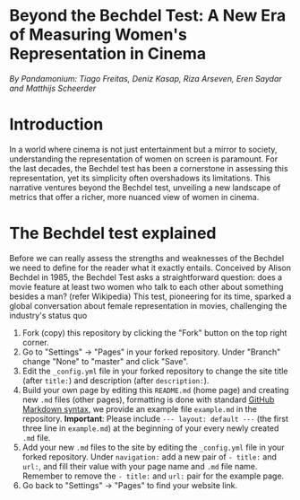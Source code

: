 # Beyond the Bechdel Test: A New Era of Measuring Women's Representation in Cinema
*By Pandamonium: Tiago Freitas, Deniz Kasap, Riza Arseven, Eren Saydar and Matthijs Scheerder*






# Introduction
In a world where cinema is not just entertainment but a mirror to society, understanding the representation of women on screen is paramount. For the last decades, the Bechdel test has been a cornerstone in assessing this representation, yet its simplicity often overshadows its limitations. This narrative ventures beyond the Bechdel test, unveiling a new landscape of metrics that offer a richer, more nuanced view of women in cinema.

# The Bechdel test explained
Before we can really assess the strengths and weaknesses of the Bechdel we need to define for the reader what it exactly entails. Conceived by Alison Bechdel in 1985, the Bechdel Test asks a straightforward question: does a movie feature at least two women who talk to each other about something besides a man? (refer Wikipedia) This test, pioneering for its time, sparked a global conversation about female representation in movies, challenging the industry's status quo











































































1. Fork (copy) this repository by clicking the "Fork" button on the top right corner.
2. Go to "Settings" -> "Pages" in your forked repository. Under "Branch" change "None" to "master" and click "Save".
3. Edit the `_config.yml` file in your forked repository to change the site title (after `title:`) and description (after `description:`).
4. Build your own page by editing this `README.md` (home page) and creating new `.md` files (other pages), formatting is done with standard [GitHub Markdown syntax](https://docs.github.com/en/get-started/writing-on-github/getting-started-with-writing-and-formatting-on-github/basic-writing-and-formatting-syntax), we provide an example file `example.md` in the repository.
**Important**: Please include ```--- layout: default ---``` (the first three line in `example.md`) at the beginning of your every newly created `.md` file.
5. Add your new `.md` files to the site by editing the `_config.yml` file in your forked repository. Under `navigation:` add a new pair of `- title:` and `url:`, and fill their value with your page name and `.md` file name. Remember to remove the `- title:` and `url:` pair for the example page.
6. Go back to "Settings" -> "Pages" to find your website link.

